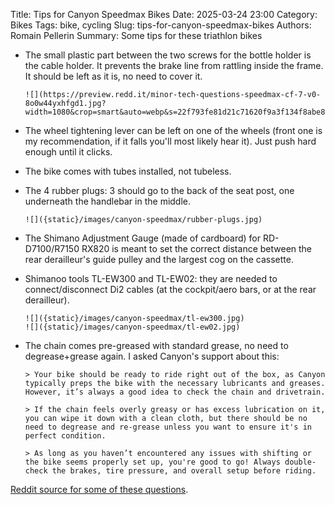 Title: Tips for Canyon Speedmax Bikes
Date: 2025-03-24 23:00
Category: Bikes
Tags: bike, cycling
Slug: tips-for-canyon-speedmax-bikes
Authors: Romain Pellerin
Summary: Some tips for these triathlon bikes

- The small plastic part between the two screws for the bottle holder is the cable holder. It prevents the brake line from rattling inside the frame. It should be left as it is, no need to cover it.

      ![](https://preview.redd.it/minor-tech-questions-speedmax-cf-7-v0-8o0w44yxhfgd1.jpg?width=1080&crop=smart&auto=webp&s=22f793fe81d21c71620f9a3f134f8abe81d961f0)

- The wheel tightening lever can be left on one of the wheels (front one is my recommendation, if it falls you'll most likely hear it). Just push hard enough until it clicks.
- The bike comes with tubes installed, not tubeless.
- The 4 rubber plugs: 3 should go to the back of the seat post, one underneath the handlebar in the middle.

      ![]({static}/images/canyon-speedmax/rubber-plugs.jpg)

- The Shimano Adjustment Gauge (made of cardboard) for RD-D7100/R7150 RX820 is meant to set the correct distance between the rear derailleur's guide pulley and the largest cog on the cassette.
- Shimanoo tools TL-EW300 and TL-EW02: they are needed to connect/disconnect Di2 cables (at the cockpit/aero bars, or at the rear derailleur).

      ![]({static}/images/canyon-speedmax/tl-ew300.jpg)
      ![]({static}/images/canyon-speedmax/tl-ew02.jpg)

- The chain comes pre-greased with standard grease, no need to degrease+grease again. I asked Canyon's support about this:

      > Your bike should be ready to ride right out of the box, as Canyon typically preps the bike with the necessary lubricants and greases. However, it’s always a good idea to check the chain and drivetrain.

      > If the chain feels overly greasy or has excess lubrication on it, you can wipe it down with a clean cloth, but there should be no need to degrease and re-grease unless you want to ensure it's in perfect condition.

      > As long as you haven’t encountered any issues with shifting or the bike seems properly set up, you're good to go! Always double-check the brakes, tire pressure, and overall setup before riding.

[Reddit source for some of these questions](https://www.reddit.com/r/CanyonBikes/comments/1ej0e6m/minor_tech_questions_speedmax_cf_7/).
